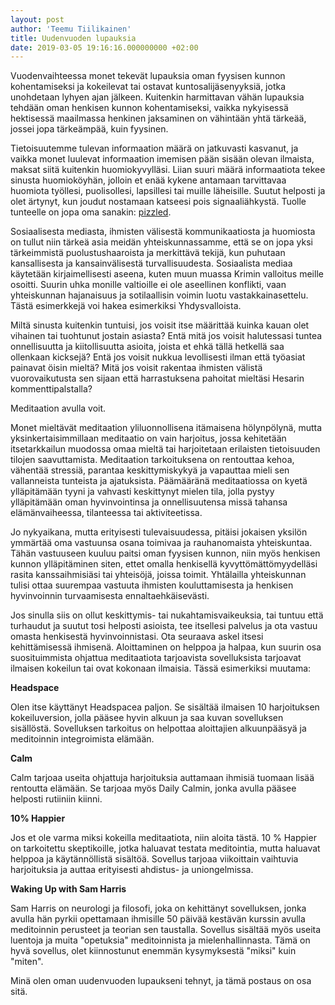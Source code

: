 ```yaml
---
layout: post
author: 'Teemu Tiilikainen'
title: Uudenvuoden lupauksia
date: 2019-03-05 19:16:16.000000000 +02:00
---
```


Vuodenvaihteessa monet tekevät lupauksia oman fyysisen kunnon kohentamiseksi ja kokeilevat tai ostavat kuntosalijäsenyyksiä, jotka unohdetaan lyhyen ajan jälkeen. Kuitenkin harmittavan vähän lupauksia tehdään oman henkisen kunnon kohentamiseksi, vaikka nykyisessä hektisessä maailmassa henkinen jaksaminen on vähintään yhtä tärkeää, jossei jopa tärkeämpää, kuin fyysinen.

Tietoisuutemme tulevan informaation määrä on jatkuvasti kasvanut, ja vaikka monet luulevat informaation imemisen pään sisään olevan ilmaista, maksat siitä kuitenkin huomiokyvylläsi. Liian suuri määrä informaatiota tekee sinusta huomioköyhän, jolloin et enää kykene antamaan tarvittavaa huomiota työllesi, puolisollesi, lapsillesi tai muille läheisille. Suutut helposti ja olet ärtynyt, kun joudut nostamaan katseesi pois signaaliähkystä. Tuolle tunteelle on jopa oma sanakin: [pizzled](http://www.danielgoleman.info/pizzled/). 

Sosiaalisesta mediasta, ihmisten välisestä kommunikaatiosta ja huomiosta on tullut niin tärkeä asia meidän yhteiskunnassamme, että se on jopa yksi tärkeimmistä puolustushaaroista ja merkittävä tekijä, kun puhutaan kansallisesta ja kansainvälisestä turvallisuudesta. Sosiaalista mediaa käytetään kirjaimellisesti aseena, kuten muun muassa Krimin valloitus meille osoitti. Suurin uhka monille valtioille ei ole aseellinen konflikti, vaan yhteiskunnan hajanaisuus ja sotilaallisin voimin luotu vastakkainasettelu. Tästä esimerkkejä voi hakea esimerkiksi Yhdysvalloista.

Miltä sinusta kuitenkin tuntuisi, jos voisit itse määrittää kuinka kauan olet vihainen tai tuohtunut jostain asiasta? Entä mitä jos voisit halutessasi tuntea onnellisuutta ja kiitollisuutta asioita, joista et ehkä tällä hetkellä saa ollenkaan kicksejä? Entä jos voisit nukkua levollisesti ilman että työasiat painavat öisin mieltä? Mitä jos voisit rakentaa ihmisten välistä vuorovaikutusta sen sijaan että harrastuksena pahoitat mieltäsi Hesarin kommenttipalstalla?

Meditaation avulla voit.

Monet mieltävät meditaation yliluonnollisena itämaisena hölynpölynä, mutta yksinkertaisimmillaan meditaatio on vain harjoitus, jossa kehitetään itsetarkkailun muodossa omaa mieltä tai harjoitetaan erilaisten tietoisuuden tilojen saavuttamista. Meditaation tarkoituksena on rentouttaa kehoa, vähentää stressiä, parantaa keskittymiskykyä ja vapauttaa mieli sen vallanneista tunteista ja ajatuksista. Päämääränä meditaatiossa on kyetä ylläpitämään tyyni ja vahvasti keskittynyt mielen tila, jolla pystyy ylläpitämään oman hyvinvointinsa ja onnellisuutensa missä tahansa elämänvaiheessa, tilanteessa tai aktiviteetissa.

Jo nykyaikana, mutta erityisesti tulevaisuudessa, pitäisi jokaisen yksilön ymmärtää oma vastuunsa osana toimivaa ja rauhanomaista yhteiskuntaa. Tähän vastuuseen kuuluu paitsi oman fyysisen kunnon, niin myös henkisen kunnon ylläpitäminen siten, ettet omalla henkisellä kyvyttömättömyydelläsi rasita kanssaihmisiäsi tai yhteisöjä, joissa toimit. Yhtälailla yhteiskunnan tulisi ottaa suurempaa vastuuta ihmisten kouluttamisesta ja henkisen hyvinvoinnin turvaamisesta ennaltaehkäisevästi.

Jos sinulla siis on ollut keskittymis- tai nukahtamisvaikeuksia, tai tuntuu että turhaudut ja suutut tosi helposti asioista, tee itsellesi palvelus ja ota vastuu omasta henkisestä hyvinvoinnistasi. Ota seuraava askel itsesi kehittämisessä ihmisenä. Aloittaminen on helppoa ja halpaa, kun suurin osa suosituimmista ohjattua meditaatiota tarjoavista sovelluksista tarjoavat ilmaisen kokeilun tai ovat kokonaan ilmaisia. Tässä esimerkiksi muutama:

**Headspace**

Olen itse käyttänyt Headspacea paljon. Se sisältää ilmaisen 10 harjoituksen kokeiluversion, jolla pääsee hyvin alkuun ja saa kuvan sovelluksen sisällöstä. Sovelluksen tarkoitus on helpottaa aloittajien alkuunpääsyä ja meditoinnin integroimista elämään.

**Calm**

Calm tarjoaa useita ohjattuja harjoituksia auttamaan ihmisiä tuomaan lisää rentoutta elämään. Se tarjoaa myös Daily Calmin, jonka avulla pääsee helposti rutiiniin kiinni.

**10% Happier**

Jos et ole varma miksi kokeilla meditaatiota, niin aloita tästä. 10 % Happier on tarkoitettu skeptikoille, jotka haluavat testata meditointia, mutta haluavat helppoa ja käytännöllistä sisältöä. Sovellus tarjoaa viikoittain vaihtuvia harjoituksia ja auttaa erityisesti ahdistus- ja uniongelmissa.

**Waking Up with Sam Harris**

Sam Harris on neurologi ja filosofi, joka on kehittänyt sovelluksen, jonka avulla hän pyrkii opettamaan ihmisille 50 päivää kestävän kurssin avulla meditoinnin perusteet ja teorian sen taustalla. Sovellus sisältää myös useita luentoja ja muita "opetuksia" meditoinnista ja mielenhallinnasta. Tämä on hyvä sovellus, olet kiinnostunut enemmän kysymyksestä "miksi" kuin "miten".


Minä olen oman uudenvuoden lupaukseni tehnyt, ja tämä postaus on osa sitä.
